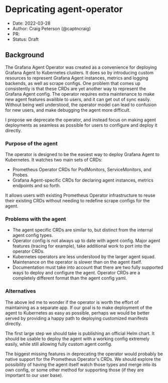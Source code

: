 # Depricating agent-operator

* Date: 2022-03-28
* Author: Craig Peterson (@captncraig)
* PR:
* Status: Draft

## Background

The Grafana Agent Operator was created as a convenience for deploying Grafana Agent to Kubernetes clusters. 
It does so by introducing custom resources to represent Grafana Agent instances, metrics and logging backends, as well as
scrape configs. One problem that comes up consistently is that these CRDs are yet another way to represent the Grafana Agent config. The operator
requires extra maintenance to make new agent features availible to users, and it can get out of sync easily. Without being well understood,
the operator model can lead to confusion for new users, and make debugging the agent more difficult.

I propose we deprecate the operator, and instead focus on making agent deployments as seamless as possible for users to configure and deploy it directly.

### Purpose of the agent

The operator is designed to be the easiest way to deploy Grafana Agent to Kubernetes. It watches two main sets of CRDs:

- Prometheus Operator CRDs for PodMonitors, ServiceMonitors, and Probes.
- Grafana Agent-specific CRDs for declaring agent instances, metrics endpoints and so forth.

It allows users with existing Prometheus Operator infrastructure to reuse their existing CRDs without needing to redefine scrape configs for the agent.

### Problems with the agent

- The agent specific CRDs are similar to, but distinct from the internal agent config types.
- Operator config is not always up to date with agent config. Major agent features (tracing for example), take additional work to port into the operator CRDs.
- Kubernetes operators are less understood by the larger agent squad. Maintenance on the operator is slower than on the agent itself.
- Documentation must take into account that there are two fully supported ways to deploy and configure the agent. Operator CRDs are a completely different format than the agent config yaml.

### Alternatives

The above led me to wonder if the operator is worth the effort of maintaining as a separate app. If our goal is to make deployment of the agent to Kubernetes as easy as possible, perhaps we would be better served by providing a happy path to deploying customized manifests directly. 

The first large step we should take is publishing an official Helm chart. It should be usable to deploy the agent with a working config extremely easily, while still allowing fully custom agent config.

The biggest missing features in deprecating the operator would probably be native support for the Prometheus Operator's CRDs. We should explore the possibility of having the agent itself watch those types and merge into its own config, or some other method for supporting those (if they are important to our user base).